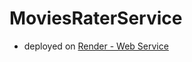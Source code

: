 ﻿# MoviesRaterService
- deployed on [Render - Web Service](https://moviesraterservice.onrender.com/)

